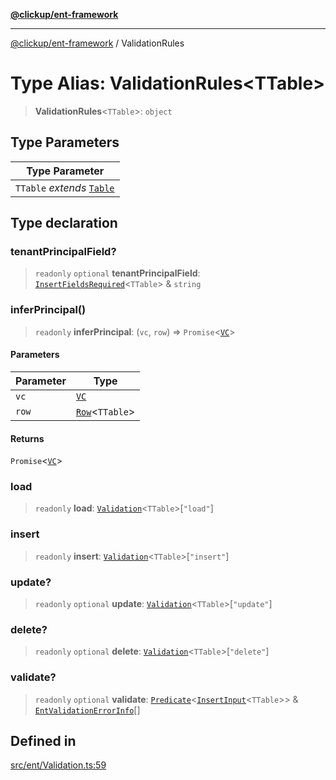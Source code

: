 [**@clickup/ent-framework**](../README.md)

***

[@clickup/ent-framework](../globals.md) / ValidationRules

# Type Alias: ValidationRules\<TTable\>

> **ValidationRules**\<`TTable`\>: `object`

## Type Parameters

| Type Parameter |
| ------ |
| `TTable` *extends* [`Table`](Table.md) |

## Type declaration

### tenantPrincipalField?

> `readonly` `optional` **tenantPrincipalField**: [`InsertFieldsRequired`](InsertFieldsRequired.md)\<`TTable`\> & `string`

### inferPrincipal()

> `readonly` **inferPrincipal**: (`vc`, `row`) => `Promise`\<[`VC`](../classes/VC.md)\>

#### Parameters

| Parameter | Type |
| ------ | ------ |
| `vc` | [`VC`](../classes/VC.md) |
| `row` | [`Row`](Row.md)\<`TTable`\> |

#### Returns

`Promise`\<[`VC`](../classes/VC.md)\>

### load

> `readonly` **load**: [`Validation`](../classes/Validation.md)\<`TTable`\>\[`"load"`\]

### insert

> `readonly` **insert**: [`Validation`](../classes/Validation.md)\<`TTable`\>\[`"insert"`\]

### update?

> `readonly` `optional` **update**: [`Validation`](../classes/Validation.md)\<`TTable`\>\[`"update"`\]

### delete?

> `readonly` `optional` **delete**: [`Validation`](../classes/Validation.md)\<`TTable`\>\[`"delete"`\]

### validate?

> `readonly` `optional` **validate**: [`Predicate`](../interfaces/Predicate.md)\<[`InsertInput`](InsertInput.md)\<`TTable`\>\> & [`EntValidationErrorInfo`](../interfaces/EntValidationErrorInfo.md)[]

## Defined in

[src/ent/Validation.ts:59](https://github.com/clickup/ent-framework/blob/master/src/ent/Validation.ts#L59)
